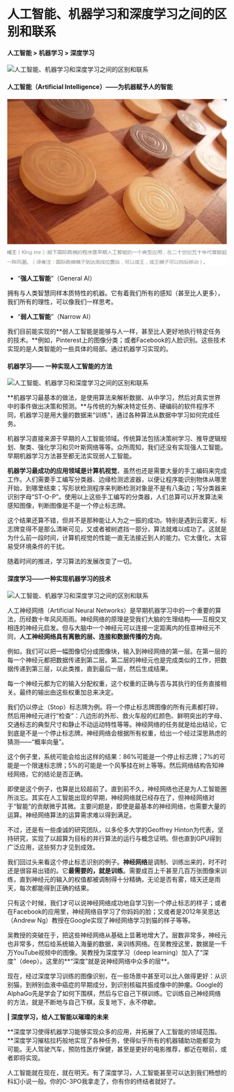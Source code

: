 # 人工智能、机器学习和深度学习之间的区别和联系

#### **人工智能 &gt; 机器学习 &gt; 深度学习**

![](https://static.leiphone.com/uploads/new/article/740_740/201609/57ce9265aae3f.png?imageMogr2/format/jpg/quality/90 "人工智能、机器学习和深度学习之间的区别和联系")

#### **人工智能（Artificial Intelligence）——为机器赋予人的智能**

![](/assets/import.png)

* “**强人工智能**”（General AI）

拥有与人类智慧同样本质特性的机器。它有着我们所有的感知（甚至比人更多），我们所有的理性，可以像我们一样思考。

* “**弱人工智能**”（Narrow AI）

我们目前能实现的**弱人工智能是能够与人一样，甚至比人更好地执行特定任务的技术。**例如，Pinterest上的图像分类；或者Facebook的人脸识别。这些技术实现的是人类智能的一些具体的局部。通过机器学习实现的。

#### **机器学习—— 一种实现人工智能的方法**

![](https://static.leiphone.com/uploads/new/article/740_740/201609/57ce956b0a1d9.png?imageMogr2/format/jpg/quality/90 "人工智能、机器学习和深度学习之间的区别和联系")

**机器学习最基本的做法，是使用算法来解析数据、从中学习，然后对真实世界中的事件做出决策和预测。**与传统的为解决特定任务、硬编码的软件程序不同，机器学习是用大量的数据来“训练”，通过各种算法从数据中学习如何完成任务。

机器学习直接来源于早期的人工智能领域。传统算法包括决策树学习、推导逻辑规划、聚类、强化学习和贝叶斯网络等等。众所周知，我们还没有实现强人工智能。早期机器学习方法甚至都无法实现弱人工智能。

**机器学习最成功的应用领域是计算机视觉**，虽然也还是需要大量的手工编码来完成工作。人们需要手工编写分类器、边缘检测滤波器，以便让程序能识别物体从哪里开始，到哪里结束；写形状检测程序来判断检测对象是不是有八条边；写分类器来识别字母“ST-O-P”。使用以上这些手工编写的分类器，人们总算可以开发算法来感知图像，判断图像是不是一个停止标志牌。

这个结果还算不错，但并不是那种能让人为之一振的成功。特别是遇到云雾天，标志牌变得不是那么清晰可见，又或者被树遮挡一部分，算法就难以成功了。这就是为什么前一段时间，计算机视觉的性能一直无法接近到人的能力。它太僵化，太容易受环境条件的干扰。

随着时间的推进，学习算法的发展改变了一切。



#### **深度学习——一种实现机器学习的技术**

![](https://static.leiphone.com/uploads/new/article/740_740/201609/57ce95bd0798d.png?imageMogr2/format/jpg/quality/90 "人工智能、机器学习和深度学习之间的区别和联系")

人工神经网络（Artificial Neural Networks）是早期机器学习中的一个重要的算法，历经数十年风风雨雨。神经网络的原理是受我们大脑的生理结构——互相交叉相连的神经元启发。但与大脑中一个神经元可以连接一定距离内的任意神经元不同，**人工神经网络具有离散的层、连接和数据传播的方向**。

例如，我们可以把一幅图像切分成图像块，输入到神经网络的第一层。在第一层的每一个神经元都把数据传递到第二层。第二层的神经元也是完成类似的工作，把数据传递到第三层，以此类推，直到最后一层，然后生成结果。

每一个神经元都为它的输入分配权重，这个权重的正确与否与其执行的任务直接相关。最终的输出由这些权重加总来决定。

我们仍以停止（Stop）标志牌为例。将一个停止标志牌图像的所有元素都打碎，然后用神经元进行“检查”：八边形的外形、救火车般的红颜色、鲜明突出的字母、交通标志的典型尺寸和静止不动运动特性等等。神经网络的任务就是给出结论，它到底是不是一个停止标志牌。神经网络会根据所有权重，给出一个经过深思熟虑的猜测——“概率向量”。

这个例子里，系统可能会给出这样的结果：86%可能是一个停止标志牌；7%的可能是一个限速标志牌；5%的可能是一个风筝挂在树上等等。然后网络结构告知神经网络，它的结论是否正确。

即使是这个例子，也算是比较超前了。直到前不久，神经网络也还是为人工智能圈所淡忘。其实在人工智能出现的早期，神经网络就已经存在了，但神经网络对于“智能”的贡献微乎其微。主要问题是，即使是最基本的神经网络，也需要大量的运算。神经网络算法的运算需求难以得到满足。

不过，还是有一些虔诚的研究团队，以多伦多大学的Geoffrey Hinton为代表，坚持研究，实现了以超算为目标的并行算法的运行与概念证明。但也直到GPU得到广泛应用，这些努力才见到成效。

我们回过头来看这个停止标志识别的例子。**神经网络**是调制、训练出来的，时不时还是很容易出错的。它**最需要的，就是训练**。需要成百上千甚至几百万张图像来训练，直到神经元的输入的权值都被调制得十分精确，无论是否有雾，晴天还是雨天，每次都能得到正确的结果。

只有这个时候，我们才可以说神经网络成功地自学习到一个停止标志的样子；或者在Facebook的应用里，神经网络自学习了你妈妈的脸；又或者是2012年吴恩达（Andrew Ng）教授在Google实现了神经网络学习到猫的样子等等。

吴教授的突破在于，把这些神经网络从基础上显著地增大了。层数非常多，神经元也非常多，然后给系统输入海量的数据，来训练网络。在吴教授这里，数据是一千万YouTube视频中的图像。吴教授为深度学习（deep learning）加入了“深度”（deep）。这里的**“深度”就是说神经网络中众多的层**。

现在，经过深度学习训练的图像识别，在一些场景中甚至可以比人做得更好：从识别猫，到辨别血液中癌症的早期成分，到识别核磁共振成像中的肿瘤。Google的AlphaGo先是学会了如何下围棋，然后与它自己下棋训练。它训练自己神经网络的方法，就是不断地与自己下棋，反复地下，永不停歇。

**\| 深度学习，给人工智能以璀璨的未来**

**深度学习使得机器学习能够实现众多的应用，并拓展了人工智能的领域范围。**深度学习摧枯拉朽般地实现了各种任务，使得似乎所有的机器辅助功能都变为可能。无人驾驶汽车，预防性医疗保健，甚至是更好的电影推荐，都近在眼前，或者即将实现。

人工智能就在现在，就在明天。有了深度学习，人工智能甚至可以达到我们畅想的科幻小说一般。你的C-3PO我拿走了，你有你的终结者就好了。

